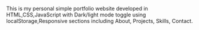 This is my personal simple portfolio website developed in HTML,CSS,JavaScript with Dark/light mode toggle using localStorage,Responsive sections including About, Projects, Skills, Contact.

